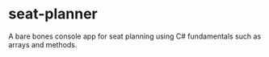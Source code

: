 # seat-planner
A bare bones console app for seat planning using C# fundamentals such as arrays and methods.
